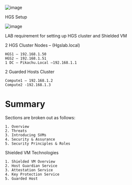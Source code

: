 
![image](https://user-images.githubusercontent.com/71546848/220188905-94ac29c5-193b-4858-a1eb-72f7330f91cb.png)


HGS Setup 

![image](https://user-images.githubusercontent.com/71546848/220174431-a432637c-7733-4fad-82b3-c5a3c59439fe.png)

LAB requirement for setting up HGS cluster and Shielded VM 

2 HGS Cluster Nodes – (Hgslab.local)

    HGS1 – 192.168.1.50
    HGS2 – 192.168.1.51
    1 DC – Pikachu.Local –192.168.1.1

2 Guarded Hosts Cluster

    Compute1 – 192.168.1.2
    Compute2 -192.168.1.3


# Summary

Sections are broken out as follows:

    1. Overview
    2. Threats
    3. Introducing SVMs
    4. Security & Assurance
    5. Security Principles & Roles

Shielded VM Technologies

    1. Shielded VM Overview
    2. Host Guardian Service
    3. Attestation Service
    4. Key Protection Service
    5. Guarded Host
